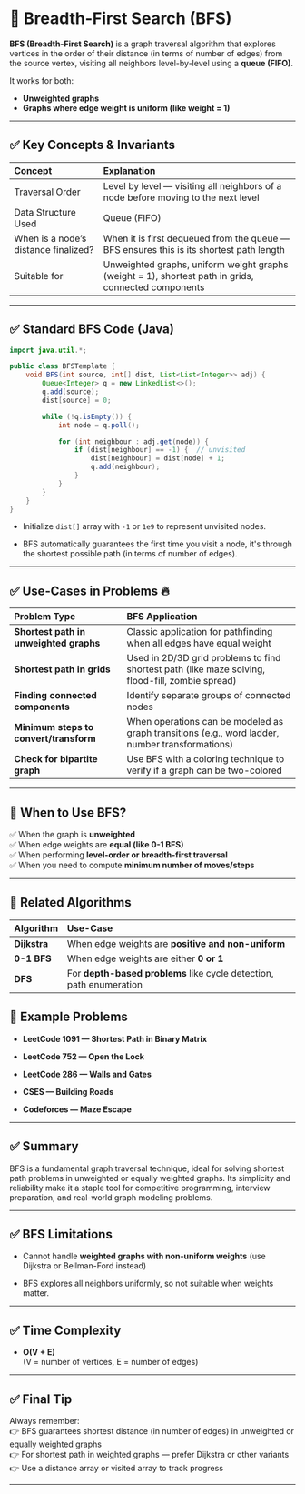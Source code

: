 
# 📌 Breadth-First Search (BFS) 



**BFS (Breadth-First Search)** is a graph traversal algorithm that explores vertices in the order of their distance (in terms of number of edges) from the source vertex, visiting all neighbors level-by-level using a **queue (FIFO)**.

It works for both:
- **Unweighted graphs**
- **Graphs where edge weight is uniform (like weight = 1)**

---

## ✅ Key Concepts & Invariants

| Concept                             | Explanation                                                                                  |
|:------------------------------------|:---------------------------------------------------------------------------------------------|
| Traversal Order                     | Level by level — visiting all neighbors of a node before moving to the next level             |
| Data Structure Used                 | Queue (FIFO)                                                                                  |
| When is a node’s distance finalized?| When it is first dequeued from the queue — BFS ensures this is its shortest path length       |
| Suitable for                        | Unweighted graphs, uniform weight graphs (weight = 1), shortest path in grids, connected components |

---

## ✅ Standard BFS Code (Java)

```java
import java.util.*;

public class BFSTemplate {
    void BFS(int source, int[] dist, List<List<Integer>> adj) {
        Queue<Integer> q = new LinkedList<>();
        q.add(source);
        dist[source] = 0;

        while (!q.isEmpty()) {
            int node = q.poll();

            for (int neighbour : adj.get(node)) {
                if (dist[neighbour] == -1) {  // unvisited
                    dist[neighbour] = dist[node] + 1;
                    q.add(neighbour);
                }
            }
        }
    }
}

```

-   Initialize `dist[]` array with `-1` or `1e9` to represent unvisited nodes.
    
-   BFS automatically guarantees the first time you visit a node, it's through the shortest possible path (in terms of number of edges).
    

----------


## ✅ Use-Cases in Problems 🔥

| Problem Type                        | BFS Application                                                                                 |
|:------------------------------------|:------------------------------------------------------------------------------------------------|
| **Shortest path in unweighted graphs** | Classic application for pathfinding when all edges have equal weight                              |
| **Shortest path in grids**            | Used in 2D/3D grid problems to find shortest path (like maze solving, flood-fill, zombie spread)  |
| **Finding connected components**     | Identify separate groups of connected nodes                                                       |
| **Minimum steps to convert/transform** | When operations can be modeled as graph transitions (e.g., word ladder, number transformations)   |
| **Check for bipartite graph**         | Use BFS with a coloring technique to verify if a graph can be two-colored                         |


----------

## 📌 When to Use BFS?

✅ When the graph is **unweighted**  
✅ When edge weights are **equal (like 0-1 BFS)**  
✅ When performing **level-order or breadth-first traversal**  
✅ When you need to compute **minimum number of moves/steps**

----------


## 📌 Related Algorithms

| Algorithm      | Use-Case                                                   |
|:---------------|:-----------------------------------------------------------|
| **Dijkstra**    | When edge weights are **positive and non-uniform**          |
| **0-1 BFS**     | When edge weights are either **0 or 1**                     |
| **DFS**         | For **depth-based problems** like cycle detection, path enumeration |




## 📌 Example Problems

-   **LeetCode 1091 — Shortest Path in Binary Matrix**
    
-   **LeetCode 752 — Open the Lock**
    
-   **LeetCode 286 — Walls and Gates**
    
-   **CSES — Building Roads**
    
-   **Codeforces — Maze Escape**
    

----------

## ✅ Summary

BFS is a fundamental graph traversal technique, ideal for solving shortest path problems in unweighted or equally weighted graphs. Its simplicity and reliability make it a staple tool for competitive programming, interview preparation, and real-world graph modeling problems.

----------

## ✅ BFS Limitations

-   Cannot handle **weighted graphs with non-uniform weights** (use Dijkstra or Bellman-Ford instead)
    
-   BFS explores all neighbors uniformly, so not suitable when weights matter.
    

----------

## ✅ Time Complexity

-   **O(V + E)**  
    (V = number of vertices, E = number of edges)
    

----------

## ✅ Final Tip

Always remember:  
👉 BFS guarantees shortest distance (in number of edges) in unweighted or equally weighted graphs  
👉 For shortest path in weighted graphs — prefer Dijkstra or other variants  
👉 Use a distance array or visited array to track progress

----------

